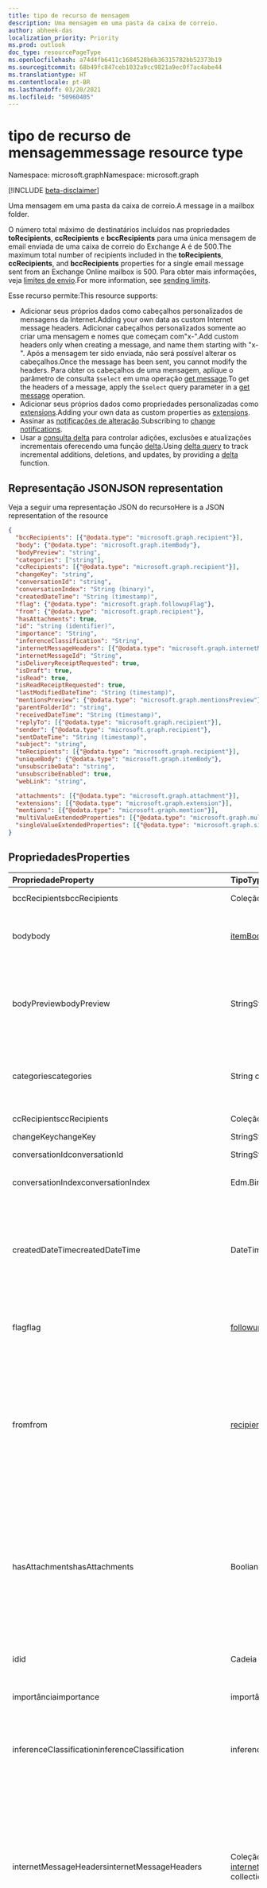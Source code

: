 ```yaml
---
title: tipo de recurso de mensagem
description: Uma mensagem em uma pasta da caixa de correio.
author: abheek-das
localization_priority: Priority
ms.prod: outlook
doc_type: resourcePageType
ms.openlocfilehash: a74d4fb6411c1684528b6b36315782bb52373b19
ms.sourcegitcommit: 68b49fc847ceb1032a9cc9821a9ec0f7ac4abe44
ms.translationtype: HT
ms.contentlocale: pt-BR
ms.lasthandoff: 03/20/2021
ms.locfileid: "50960405"
---
```

# <a name="message-resource-type"></a><span data-ttu-id="3ee44-103">tipo de recurso de mensagem</span><span class="sxs-lookup"><span data-stu-id="3ee44-103">message resource type</span></span>

<span data-ttu-id="3ee44-104">Namespace: microsoft.graph</span><span class="sxs-lookup"><span data-stu-id="3ee44-104">Namespace: microsoft.graph</span></span>

[!INCLUDE [beta-disclaimer](../../includes/beta-disclaimer.md)]

<span data-ttu-id="3ee44-105">Uma mensagem em uma pasta da caixa de correio.</span><span class="sxs-lookup"><span data-stu-id="3ee44-105">A message in a mailbox folder.</span></span>

<span data-ttu-id="3ee44-106">O número total máximo de destinatários incluídos nas propriedades **toRecipients**, **ccRecipients** e **bccRecipients** para uma única mensagem de email enviada de uma caixa de correio do Exchange A é de 500.</span><span class="sxs-lookup"><span data-stu-id="3ee44-106">The maximum total number of recipients included in the **toRecipients**, **ccRecipients**, and **bccRecipients** properties for a single email message sent from an Exchange Online mailbox is 500.</span></span> <span data-ttu-id="3ee44-107">Para obter mais informações, veja [limites de envio](/office365/servicedescriptions/exchange-online-service-description/exchange-online-limits#sending-limits).</span><span class="sxs-lookup"><span data-stu-id="3ee44-107">For more information, see [sending limits](/office365/servicedescriptions/exchange-online-service-description/exchange-online-limits#sending-limits).</span></span>

<span data-ttu-id="3ee44-108">Esse recurso permite:</span><span class="sxs-lookup"><span data-stu-id="3ee44-108">This resource supports:</span></span>

- <span data-ttu-id="3ee44-109">Adicionar seus próprios dados como cabeçalhos personalizados de mensagens da Internet.</span><span class="sxs-lookup"><span data-stu-id="3ee44-109">Adding your own data as custom Internet message headers.</span></span> <span data-ttu-id="3ee44-110">Adicionar cabeçalhos personalizados somente ao criar uma mensagem e nomes que começam com"x-".</span><span class="sxs-lookup"><span data-stu-id="3ee44-110">Add custom headers only when creating a message, and name them starting with "x-".</span></span> <span data-ttu-id="3ee44-111">Após a mensagem ter sido enviada, não será possível alterar os cabeçalhos.</span><span class="sxs-lookup"><span data-stu-id="3ee44-111">Once the message has been sent, you cannot modify the headers.</span></span> <span data-ttu-id="3ee44-112">Para obter os cabeçalhos de uma mensagem, aplique o parâmetro de consulta `$select` em uma operação [get message](../api/message-get.md).</span><span class="sxs-lookup"><span data-stu-id="3ee44-112">To get the headers of a message, apply the `$select` query parameter in a [get message](../api/message-get.md) operation.</span></span>
- <span data-ttu-id="3ee44-113">Adicionar seus próprios dados como propriedades personalizadas como [extensions](/graph/extensibility-overview).</span><span class="sxs-lookup"><span data-stu-id="3ee44-113">Adding your own data as custom properties as [extensions](/graph/extensibility-overview).</span></span>
- <span data-ttu-id="3ee44-114">Assinar as [notificações de alteração](/graph/webhooks).</span><span class="sxs-lookup"><span data-stu-id="3ee44-114">Subscribing to [change notifications](/graph/webhooks).</span></span>
- <span data-ttu-id="3ee44-115">Usar a [consulta delta](/graph/delta-query-overview) para controlar adições, exclusões e atualizações incrementais oferecendo uma função [delta](../api/message-delta.md).</span><span class="sxs-lookup"><span data-stu-id="3ee44-115">Using [delta query](/graph/delta-query-overview) to track incremental additions, deletions, and updates, by providing a [delta](../api/message-delta.md) function.</span></span>

## <a name="json-representation"></a><span data-ttu-id="3ee44-116">Representação JSON</span><span class="sxs-lookup"><span data-stu-id="3ee44-116">JSON representation</span></span>

<span data-ttu-id="3ee44-117">Veja a seguir uma representação JSON do recurso</span><span class="sxs-lookup"><span data-stu-id="3ee44-117">Here is a JSON representation of the resource</span></span>

<!-- {
  "blockType": "resource",
  "keyProperty":"id",
  "optionalProperties": [
    "attachments",
    "extensions",
    "singleValueExtendedProperties",
    "multiValueExtendedProperties",
    "mentions",

    "internetMessageHeaders"
  ],
  "@odata.type": "microsoft.graph.message"
}-->

```json
{
  "bccRecipients": [{"@odata.type": "microsoft.graph.recipient"}],
  "body": {"@odata.type": "microsoft.graph.itemBody"},
  "bodyPreview": "string",
  "categories": ["string"],
  "ccRecipients": [{"@odata.type": "microsoft.graph.recipient"}],
  "changeKey": "string",
  "conversationId": "string",
  "conversationIndex": "String (binary)",
  "createdDateTime": "String (timestamp)",
  "flag": {"@odata.type": "microsoft.graph.followupFlag"},
  "from": {"@odata.type": "microsoft.graph.recipient"},
  "hasAttachments": true,
  "id": "string (identifier)",
  "importance": "String",
  "inferenceClassification": "String",
  "internetMessageHeaders": [{"@odata.type": "microsoft.graph.internetMessageHeader"}],
  "internetMessageId": "String",
  "isDeliveryReceiptRequested": true,
  "isDraft": true,
  "isRead": true,
  "isReadReceiptRequested": true,
  "lastModifiedDateTime": "String (timestamp)",
  "mentionsPreview": {"@odata.type": "microsoft.graph.mentionsPreview"},
  "parentFolderId": "string",
  "receivedDateTime": "String (timestamp)",
  "replyTo": [{"@odata.type": "microsoft.graph.recipient"}],
  "sender": {"@odata.type": "microsoft.graph.recipient"},
  "sentDateTime": "String (timestamp)",
  "subject": "string",
  "toRecipients": [{"@odata.type": "microsoft.graph.recipient"}],
  "uniqueBody": {"@odata.type": "microsoft.graph.itemBody"},
  "unsubscribeData": "string",
  "unsubscribeEnabled": true,
  "webLink": "string",

  "attachments": [{"@odata.type": "microsoft.graph.attachment"}],
  "extensions": [{"@odata.type": "microsoft.graph.extension"}],
  "mentions": [{"@odata.type": "microsoft.graph.mention"}],
  "multiValueExtendedProperties": [{"@odata.type": "microsoft.graph.multiValueLegacyExtendedProperty"}],
  "singleValueExtendedProperties": [{"@odata.type": "microsoft.graph.singleValueLegacyExtendedProperty"}]
}

```

## <a name="properties"></a><span data-ttu-id="3ee44-118">Propriedades</span><span class="sxs-lookup"><span data-stu-id="3ee44-118">Properties</span></span>

| <span data-ttu-id="3ee44-119">Propriedade</span><span class="sxs-lookup"><span data-stu-id="3ee44-119">Property</span></span> | <span data-ttu-id="3ee44-120">Tipo</span><span class="sxs-lookup"><span data-stu-id="3ee44-120">Type</span></span> | <span data-ttu-id="3ee44-121">Descrição</span><span class="sxs-lookup"><span data-stu-id="3ee44-121">Description</span></span> |
|:---------|:-----|:------------|
|<span data-ttu-id="3ee44-122">bccRecipients</span><span class="sxs-lookup"><span data-stu-id="3ee44-122">bccRecipients</span></span>|<span data-ttu-id="3ee44-123">Coleção [recipient](recipient.md)</span><span class="sxs-lookup"><span data-stu-id="3ee44-123">[recipient](recipient.md) collection</span></span>|<span data-ttu-id="3ee44-124">Os destinatários Cco: da mensagem.</span><span class="sxs-lookup"><span data-stu-id="3ee44-124">The Bcc: recipients for the message.</span></span>|
|<span data-ttu-id="3ee44-125">body</span><span class="sxs-lookup"><span data-stu-id="3ee44-125">body</span></span>|[<span data-ttu-id="3ee44-126">itemBody</span><span class="sxs-lookup"><span data-stu-id="3ee44-126">itemBody</span></span>](itembody.md)|<span data-ttu-id="3ee44-127">O corpo da mensagem.</span><span class="sxs-lookup"><span data-stu-id="3ee44-127">The body of the message.</span></span> <span data-ttu-id="3ee44-128">Pode estar no formato HTML ou no formato de texto.</span><span class="sxs-lookup"><span data-stu-id="3ee44-128">It can be in HTML or text format.</span></span> <span data-ttu-id="3ee44-129">Saiba mais sobre [HTML seguro no corpo da mensagem](/graph/outlook-create-send-messages#reading-messages-with-control-over-the-body-format-returned).</span><span class="sxs-lookup"><span data-stu-id="3ee44-129">Find out about [safe HTML in a message body](/graph/outlook-create-send-messages#reading-messages-with-control-over-the-body-format-returned).</span></span>|
|<span data-ttu-id="3ee44-130">bodyPreview</span><span class="sxs-lookup"><span data-stu-id="3ee44-130">bodyPreview</span></span>|<span data-ttu-id="3ee44-131">String</span><span class="sxs-lookup"><span data-stu-id="3ee44-131">String</span></span>|<span data-ttu-id="3ee44-132">Os primeiros 255 caracteres do corpo da mensagem.</span><span class="sxs-lookup"><span data-stu-id="3ee44-132">The first 255 characters of the message body.</span></span> <span data-ttu-id="3ee44-133">Está no formato de texto.</span><span class="sxs-lookup"><span data-stu-id="3ee44-133">It is in text format.</span></span> <span data-ttu-id="3ee44-134">Se a mensagem contiver instâncias de [menção](mention.md), essa propriedade também conteria uma concatenação dessas menções.</span><span class="sxs-lookup"><span data-stu-id="3ee44-134">If the message contains instances of [mention](mention.md), this property would contain a concatenation of these mentions as well.</span></span> |
|<span data-ttu-id="3ee44-135">categories</span><span class="sxs-lookup"><span data-stu-id="3ee44-135">categories</span></span>|<span data-ttu-id="3ee44-136">String collection</span><span class="sxs-lookup"><span data-stu-id="3ee44-136">String collection</span></span>|<span data-ttu-id="3ee44-137">As categorias associadas à mensagem.</span><span class="sxs-lookup"><span data-stu-id="3ee44-137">The categories associated with the message.</span></span> <span data-ttu-id="3ee44-138">Cada categoria corresponde à propriedade **displayName** de uma [outlookCategory](outlookcategory.md) definida para o usuário.</span><span class="sxs-lookup"><span data-stu-id="3ee44-138">Each category corresponds to the **displayName** property of an [outlookCategory](outlookcategory.md) defined for the user.</span></span> |
|<span data-ttu-id="3ee44-139">ccRecipients</span><span class="sxs-lookup"><span data-stu-id="3ee44-139">ccRecipients</span></span>|<span data-ttu-id="3ee44-140">Coleção [recipient](recipient.md)</span><span class="sxs-lookup"><span data-stu-id="3ee44-140">[recipient](recipient.md) collection</span></span>|<span data-ttu-id="3ee44-141">Os destinatários Cc: da mensagem.</span><span class="sxs-lookup"><span data-stu-id="3ee44-141">The Cc: recipients for the message.</span></span>|
|<span data-ttu-id="3ee44-142">changeKey</span><span class="sxs-lookup"><span data-stu-id="3ee44-142">changeKey</span></span>|<span data-ttu-id="3ee44-143">String</span><span class="sxs-lookup"><span data-stu-id="3ee44-143">String</span></span>|<span data-ttu-id="3ee44-144">A versão da mensagem.</span><span class="sxs-lookup"><span data-stu-id="3ee44-144">The version of the message.</span></span>|
|<span data-ttu-id="3ee44-145">conversationId</span><span class="sxs-lookup"><span data-stu-id="3ee44-145">conversationId</span></span>|<span data-ttu-id="3ee44-146">String</span><span class="sxs-lookup"><span data-stu-id="3ee44-146">String</span></span>|<span data-ttu-id="3ee44-147">A ID da conversa à qual o email pertence.</span><span class="sxs-lookup"><span data-stu-id="3ee44-147">The ID of the conversation the email belongs to.</span></span>|
|<span data-ttu-id="3ee44-148">conversationIndex</span><span class="sxs-lookup"><span data-stu-id="3ee44-148">conversationIndex</span></span>|<span data-ttu-id="3ee44-149">Edm.Binary</span><span class="sxs-lookup"><span data-stu-id="3ee44-149">Edm.Binary</span></span>|<span data-ttu-id="3ee44-150">Indica a posição da mensagem dentro da conversa.</span><span class="sxs-lookup"><span data-stu-id="3ee44-150">Indicates the position of the message within the conversation.</span></span>|
|<span data-ttu-id="3ee44-151">createdDateTime</span><span class="sxs-lookup"><span data-stu-id="3ee44-151">createdDateTime</span></span>|<span data-ttu-id="3ee44-152">DateTimeOffset</span><span class="sxs-lookup"><span data-stu-id="3ee44-152">DateTimeOffset</span></span>|<span data-ttu-id="3ee44-153">A data e a hora em que a mensagem foi criada.</span><span class="sxs-lookup"><span data-stu-id="3ee44-153">The date and time the message was created.</span></span> <br><br> <span data-ttu-id="3ee44-154">As informações de data e hora usam o formato ISO 8601 e estão sempre no horário UTC.</span><span class="sxs-lookup"><span data-stu-id="3ee44-154">The date and time information uses ISO 8601 format and is always in UTC time.</span></span> <span data-ttu-id="3ee44-155">Por exemplo, meia-noite UTC em 1 de janeiro de 2014 é `2014-01-01T00:00:00Z`.</span><span class="sxs-lookup"><span data-stu-id="3ee44-155">For example, midnight UTC on Jan 1, 2014 is `2014-01-01T00:00:00Z`.</span></span>|
|<span data-ttu-id="3ee44-156">flag</span><span class="sxs-lookup"><span data-stu-id="3ee44-156">flag</span></span>|[<span data-ttu-id="3ee44-157">followupFlag</span><span class="sxs-lookup"><span data-stu-id="3ee44-157">followupFlag</span></span>](followupflag.md)|<span data-ttu-id="3ee44-158">O valor do sinalizador que indica o status, a data de início, a data de conclusão ou a data de finalização da mensagem.</span><span class="sxs-lookup"><span data-stu-id="3ee44-158">The flag value that indicates the status, start date, due date, or completion date for the message.</span></span>|
|<span data-ttu-id="3ee44-159">from</span><span class="sxs-lookup"><span data-stu-id="3ee44-159">from</span></span>|[<span data-ttu-id="3ee44-160">recipient</span><span class="sxs-lookup"><span data-stu-id="3ee44-160">recipient</span></span>](recipient.md)|<span data-ttu-id="3ee44-161">O proprietário da caixa de correio da qual a mensagem foi enviada.</span><span class="sxs-lookup"><span data-stu-id="3ee44-161">The owner of the mailbox from which the message is sent.</span></span> <span data-ttu-id="3ee44-162">Na maioria dos casos, esse valor é o mesmo que o da propriedade **remetente**, exceto para cenários de compartilhamento ou delegação.</span><span class="sxs-lookup"><span data-stu-id="3ee44-162">In most cases, this value is the same as the **sender** property, except for sharing or delegation scenarios.</span></span> <span data-ttu-id="3ee44-163">O valor deve corresponder à caixa de correio real que foi usada.</span><span class="sxs-lookup"><span data-stu-id="3ee44-163">The value must correspond to the actual mailbox used.</span></span> <span data-ttu-id="3ee44-164">Saiba mais sobre [como definir as propriedades from e sender](/graph/outlook-create-send-messages#setting-the-from-and-sender-properties) de uma mensagem.</span><span class="sxs-lookup"><span data-stu-id="3ee44-164">Find out more about [setting the from and sender properties](/graph/outlook-create-send-messages#setting-the-from-and-sender-properties) of a message.</span></span>|
|<span data-ttu-id="3ee44-165">hasAttachments</span><span class="sxs-lookup"><span data-stu-id="3ee44-165">hasAttachments</span></span>|<span data-ttu-id="3ee44-166">Booliano</span><span class="sxs-lookup"><span data-stu-id="3ee44-166">Boolean</span></span>|<span data-ttu-id="3ee44-p108">Indica se a mensagem tem anexos. Esta propriedade não inclui anexos em linha, portanto, se uma mensagem contém somente anexos em linha, essa propriedade é falsa. Para verificar a existência de anexos em linha, analise a propriedade **body** para procurar um atributo `src`, como `<IMG src="cid:image001.jpg@01D26CD8.6C05F070">`.</span><span class="sxs-lookup"><span data-stu-id="3ee44-p108">Indicates whether the message has attachments. This property doesn't include inline attachments, so if a message contains only inline attachments, this property is false. To verify the existence of inline attachments, parse the **body** property to look for a `src` attribute, such as `<IMG src="cid:image001.jpg@01D26CD8.6C05F070">`.</span></span> |
|<span data-ttu-id="3ee44-170">id</span><span class="sxs-lookup"><span data-stu-id="3ee44-170">id</span></span>|<span data-ttu-id="3ee44-171">Cadeia de caracteres</span><span class="sxs-lookup"><span data-stu-id="3ee44-171">String</span></span>| <span data-ttu-id="3ee44-172">Identificador exclusivo da mensagem.</span><span class="sxs-lookup"><span data-stu-id="3ee44-172">Unique identifier for the message.</span></span> <span data-ttu-id="3ee44-173">[!INCLUDE [outlook-beta-id](../../includes/outlook-beta-id.md)] Somente leitura.</span><span class="sxs-lookup"><span data-stu-id="3ee44-173">[!INCLUDE [outlook-beta-id](../../includes/outlook-beta-id.md)] Read-only.</span></span> |
|<span data-ttu-id="3ee44-174">importância</span><span class="sxs-lookup"><span data-stu-id="3ee44-174">importance</span></span>|<span data-ttu-id="3ee44-175">importância</span><span class="sxs-lookup"><span data-stu-id="3ee44-175">importance</span></span>| <span data-ttu-id="3ee44-176">A importância da mensagem.</span><span class="sxs-lookup"><span data-stu-id="3ee44-176">The importance of the message.</span></span> <span data-ttu-id="3ee44-177">Os valores possíveis são `low`, `normal` e `high`.</span><span class="sxs-lookup"><span data-stu-id="3ee44-177">The possible values are: `low`, `normal`, and `high`.</span></span>|
|<span data-ttu-id="3ee44-178">inferenceClassification</span><span class="sxs-lookup"><span data-stu-id="3ee44-178">inferenceClassification</span></span>|<span data-ttu-id="3ee44-179">inferenceClassificationType</span><span class="sxs-lookup"><span data-stu-id="3ee44-179">inferenceClassificationType</span></span>| <span data-ttu-id="3ee44-180">A classificação da mensagem para o usuário, com base na relevância ou importância deduzida, ou em uma substituição explícita.</span><span class="sxs-lookup"><span data-stu-id="3ee44-180">The classification of the message for the user, based on inferred relevance or importance, or on an explicit override.</span></span> <span data-ttu-id="3ee44-181">Os valores possíveis são: `focused` e `other`.</span><span class="sxs-lookup"><span data-stu-id="3ee44-181">Possible values are: `focused`, `other`.</span></span>|
|<span data-ttu-id="3ee44-182">internetMessageHeaders</span><span class="sxs-lookup"><span data-stu-id="3ee44-182">internetMessageHeaders</span></span> | <span data-ttu-id="3ee44-183">Coleção [internetMessageHeader](internetmessageheader.md)</span><span class="sxs-lookup"><span data-stu-id="3ee44-183">[internetMessageHeader](internetmessageheader.md) collection</span></span> | <span data-ttu-id="3ee44-184">Uma coleção de cabeçalhos de mensagens definidos por [RFC5322](https://www.ietf.org/rfc/rfc5322.txt).</span><span class="sxs-lookup"><span data-stu-id="3ee44-184">A collection of message headers defined by [RFC5322](https://www.ietf.org/rfc/rfc5322.txt).</span></span> <span data-ttu-id="3ee44-185">O conjunto inclui cabeçalhos de mensagens que indicam o caminho de rede adotado por uma mensagem do remetente para o destinatário.</span><span class="sxs-lookup"><span data-stu-id="3ee44-185">The set includes message headers indicating the network path taken by a message from the sender to the recipient.</span></span> <span data-ttu-id="3ee44-186">Também pode conter cabeçalhos de mensagens personalizados com dados do aplicativo para a mensagem.</span><span class="sxs-lookup"><span data-stu-id="3ee44-186">It can also contain custom message headers that hold app data for the message.</span></span> <br><br> <span data-ttu-id="3ee44-187">Retornado apenas mediante aplicação da opção de consulta `$select`.</span><span class="sxs-lookup"><span data-stu-id="3ee44-187">Returned only on applying a `$select` query option.</span></span> <span data-ttu-id="3ee44-188">Somente leitura.</span><span class="sxs-lookup"><span data-stu-id="3ee44-188">Read-only.</span></span>|
|<span data-ttu-id="3ee44-189">internetMessageId</span><span class="sxs-lookup"><span data-stu-id="3ee44-189">internetMessageId</span></span> | <span data-ttu-id="3ee44-190">String</span><span class="sxs-lookup"><span data-stu-id="3ee44-190">String</span></span> | <span data-ttu-id="3ee44-191">A ID da mensagem no formato especificado por [RFC5322](https://www.ietf.org/rfc/rfc5322.txt).</span><span class="sxs-lookup"><span data-stu-id="3ee44-191">The message ID in the format specified by [RFC5322](https://www.ietf.org/rfc/rfc5322.txt).</span></span> <span data-ttu-id="3ee44-192">Atualizável apenas se **isDraft** for true.</span><span class="sxs-lookup"><span data-stu-id="3ee44-192">Updatable only if **isDraft** is true.</span></span>|
|<span data-ttu-id="3ee44-193">isDeliveryReceiptRequested</span><span class="sxs-lookup"><span data-stu-id="3ee44-193">isDeliveryReceiptRequested</span></span>|<span data-ttu-id="3ee44-194">Boolean</span><span class="sxs-lookup"><span data-stu-id="3ee44-194">Boolean</span></span>|<span data-ttu-id="3ee44-195">Indica se uma confirmação de leitura foi solicitada para a mensagem.</span><span class="sxs-lookup"><span data-stu-id="3ee44-195">Indicates whether a read receipt is requested for the message.</span></span>|
|<span data-ttu-id="3ee44-196">isDraft</span><span class="sxs-lookup"><span data-stu-id="3ee44-196">isDraft</span></span>|<span data-ttu-id="3ee44-197">Boolean</span><span class="sxs-lookup"><span data-stu-id="3ee44-197">Boolean</span></span>|<span data-ttu-id="3ee44-p115">Indica se a mensagem é um rascunho. Uma mensagem é um rascunho quando ela ainda não foi enviada.</span><span class="sxs-lookup"><span data-stu-id="3ee44-p115">Indicates whether the message is a draft. A message is a draft if it hasn't been sent yet.</span></span>|
|<span data-ttu-id="3ee44-200">isRead</span><span class="sxs-lookup"><span data-stu-id="3ee44-200">isRead</span></span>|<span data-ttu-id="3ee44-201">Boolean</span><span class="sxs-lookup"><span data-stu-id="3ee44-201">Boolean</span></span>|<span data-ttu-id="3ee44-202">Indica se a mensagem foi lida.</span><span class="sxs-lookup"><span data-stu-id="3ee44-202">Indicates whether the message has been read.</span></span>|
|<span data-ttu-id="3ee44-203">isReadReceiptRequested</span><span class="sxs-lookup"><span data-stu-id="3ee44-203">isReadReceiptRequested</span></span>|<span data-ttu-id="3ee44-204">Boolean</span><span class="sxs-lookup"><span data-stu-id="3ee44-204">Boolean</span></span>|<span data-ttu-id="3ee44-205">Indica se uma confirmação de leitura foi solicitada para a mensagem.</span><span class="sxs-lookup"><span data-stu-id="3ee44-205">Indicates whether a read receipt is requested for the message.</span></span>|
|<span data-ttu-id="3ee44-206">lastModifiedDateTime</span><span class="sxs-lookup"><span data-stu-id="3ee44-206">lastModifiedDateTime</span></span>|<span data-ttu-id="3ee44-207">DateTimeOffset</span><span class="sxs-lookup"><span data-stu-id="3ee44-207">DateTimeOffset</span></span>|<span data-ttu-id="3ee44-208">A data e a hora em que a mensagem foi alterada pela última vez.</span><span class="sxs-lookup"><span data-stu-id="3ee44-208">The date and time the message was last changed.</span></span> <br><br> <span data-ttu-id="3ee44-209">As informações de data e hora usam o formato ISO 8601 e estão sempre no horário UTC.</span><span class="sxs-lookup"><span data-stu-id="3ee44-209">The date and time information uses ISO 8601 format and is always in UTC time.</span></span> <span data-ttu-id="3ee44-210">Por exemplo, meia-noite UTC em 1 de janeiro de 2014 é `2014-01-01T00:00:00Z`.</span><span class="sxs-lookup"><span data-stu-id="3ee44-210">For example, midnight UTC on Jan 1, 2014 is `2014-01-01T00:00:00Z`.</span></span>|
|<span data-ttu-id="3ee44-211">mentionsPreview</span><span class="sxs-lookup"><span data-stu-id="3ee44-211">mentionsPreview</span></span>|[<span data-ttu-id="3ee44-212">mentionsPreview</span><span class="sxs-lookup"><span data-stu-id="3ee44-212">mentionsPreview</span></span>](mentionspreview.md)|<span data-ttu-id="3ee44-213">Informações sobre menções na mensagem.</span><span class="sxs-lookup"><span data-stu-id="3ee44-213">Information about mentions in the message.</span></span> <span data-ttu-id="3ee44-214">Ao processar uma solicitação `GET` /messages, o servidor define essa propriedade e a inclui na resposta por padrão.</span><span class="sxs-lookup"><span data-stu-id="3ee44-214">When processing a `GET` /messages request, the server sets this property and includes it in the response by default.</span></span> <span data-ttu-id="3ee44-215">O servidor retornará null se não houver menções na mensagem.</span><span class="sxs-lookup"><span data-stu-id="3ee44-215">The server returns null if there are no mentions in the message.</span></span> <span data-ttu-id="3ee44-216">Opcional.</span><span class="sxs-lookup"><span data-stu-id="3ee44-216">Optional.</span></span> |
|<span data-ttu-id="3ee44-217">parentFolderId</span><span class="sxs-lookup"><span data-stu-id="3ee44-217">parentFolderId</span></span>|<span data-ttu-id="3ee44-218">String</span><span class="sxs-lookup"><span data-stu-id="3ee44-218">String</span></span>|<span data-ttu-id="3ee44-219">O identificador exclusivo para a mailFolder pai da mensagem.</span><span class="sxs-lookup"><span data-stu-id="3ee44-219">The unique identifier for the message's parent mailFolder.</span></span>|
|<span data-ttu-id="3ee44-220">receivedDateTime</span><span class="sxs-lookup"><span data-stu-id="3ee44-220">receivedDateTime</span></span>|<span data-ttu-id="3ee44-221">DateTimeOffset</span><span class="sxs-lookup"><span data-stu-id="3ee44-221">DateTimeOffset</span></span>|<span data-ttu-id="3ee44-222">A data e a hora em que a mensagem foi recebida.</span><span class="sxs-lookup"><span data-stu-id="3ee44-222">The date and time the message was received.</span></span> <br><br> <span data-ttu-id="3ee44-223">As informações de data e hora usam o formato ISO 8601 e estão sempre no horário UTC.</span><span class="sxs-lookup"><span data-stu-id="3ee44-223">The date and time information uses ISO 8601 format and is always in UTC time.</span></span> <span data-ttu-id="3ee44-224">Por exemplo, meia-noite UTC em 1 de janeiro de 2014 é `2014-01-01T00:00:00Z`.</span><span class="sxs-lookup"><span data-stu-id="3ee44-224">For example, midnight UTC on Jan 1, 2014 is `2014-01-01T00:00:00Z`.</span></span>|
|<span data-ttu-id="3ee44-225">replyTo</span><span class="sxs-lookup"><span data-stu-id="3ee44-225">replyTo</span></span>|<span data-ttu-id="3ee44-226">Coleção [recipient](recipient.md)</span><span class="sxs-lookup"><span data-stu-id="3ee44-226">[recipient](recipient.md) collection</span></span>|<span data-ttu-id="3ee44-227">Os endereços de email a serem usados ao responder.</span><span class="sxs-lookup"><span data-stu-id="3ee44-227">The email addresses to use when replying.</span></span>|
|<span data-ttu-id="3ee44-228">sender</span><span class="sxs-lookup"><span data-stu-id="3ee44-228">sender</span></span>|[<span data-ttu-id="3ee44-229">recipient</span><span class="sxs-lookup"><span data-stu-id="3ee44-229">recipient</span></span>](recipient.md)|<span data-ttu-id="3ee44-230">A conta que é realmente usada para gerar a mensagem.</span><span class="sxs-lookup"><span data-stu-id="3ee44-230">The account that is actually used to generate the message.</span></span> <span data-ttu-id="3ee44-231">Na maioria dos casos, esse valor é o mesmo da propriedade **from**.</span><span class="sxs-lookup"><span data-stu-id="3ee44-231">In most cases, this value is the same as the **from** property.</span></span> <span data-ttu-id="3ee44-232">Você pode definir essa propriedade como um valor diferente ao enviar uma mensagem de uma [caixa de correio compartilhada](/exchange/collaboration/shared-mailboxes/shared-mailboxes), [ou ao enviar uma mensagem como um delegado](/graph/outlook-share-delegate-calendar.md).</span><span class="sxs-lookup"><span data-stu-id="3ee44-232">You can set this property to a different value when sending a message from a [shared mailbox](/exchange/collaboration/shared-mailboxes/shared-mailboxes), [for a shared calendar, or as a delegate](/graph/outlook-share-delegate-calendar.md).</span></span> <span data-ttu-id="3ee44-233">De qualquer forma, o valor deve corresponder à caixa de correio real que foi usada.</span><span class="sxs-lookup"><span data-stu-id="3ee44-233">In any case, the value must correspond to the actual mailbox used.</span></span> <span data-ttu-id="3ee44-234">Saiba mais sobre [como definir as propriedades from e sender](/graph/outlook-create-send-messages#setting-the-from-and-sender-properties) de uma mensagem.</span><span class="sxs-lookup"><span data-stu-id="3ee44-234">Find out more about [setting the from and sender properties](/graph/outlook-create-send-messages#setting-the-from-and-sender-properties) of a message.</span></span>|
|<span data-ttu-id="3ee44-235">sentDateTime</span><span class="sxs-lookup"><span data-stu-id="3ee44-235">sentDateTime</span></span>|<span data-ttu-id="3ee44-236">DateTimeOffset</span><span class="sxs-lookup"><span data-stu-id="3ee44-236">DateTimeOffset</span></span>|<span data-ttu-id="3ee44-237">A data e a hora em que a mensagem foi enviada.</span><span class="sxs-lookup"><span data-stu-id="3ee44-237">The date and time the message was sent.</span></span> <br><br> <span data-ttu-id="3ee44-238">As informações de data e hora usam o formato ISO 8601 e estão sempre no horário UTC.</span><span class="sxs-lookup"><span data-stu-id="3ee44-238">The date and time information uses ISO 8601 format and is always in UTC time.</span></span> <span data-ttu-id="3ee44-239">Por exemplo, meia-noite UTC em 1 de janeiro de 2014 é `2014-01-01T00:00:00Z`.</span><span class="sxs-lookup"><span data-stu-id="3ee44-239">For example, midnight UTC on Jan 1, 2014 is `2014-01-01T00:00:00Z`.</span></span>|
|<span data-ttu-id="3ee44-240">assunto</span><span class="sxs-lookup"><span data-stu-id="3ee44-240">subject</span></span>|<span data-ttu-id="3ee44-241">String</span><span class="sxs-lookup"><span data-stu-id="3ee44-241">String</span></span>|<span data-ttu-id="3ee44-242">O assunto da mensagem.</span><span class="sxs-lookup"><span data-stu-id="3ee44-242">The subject of the message.</span></span>|
|<span data-ttu-id="3ee44-243">toRecipients</span><span class="sxs-lookup"><span data-stu-id="3ee44-243">toRecipients</span></span>|<span data-ttu-id="3ee44-244">Coleção [recipient](recipient.md)</span><span class="sxs-lookup"><span data-stu-id="3ee44-244">[recipient](recipient.md) collection</span></span>|<span data-ttu-id="3ee44-245">Os destinatários Para: da mensagem.</span><span class="sxs-lookup"><span data-stu-id="3ee44-245">The To: recipients for the message.</span></span>|
|<span data-ttu-id="3ee44-246">uniqueBody</span><span class="sxs-lookup"><span data-stu-id="3ee44-246">uniqueBody</span></span>|[<span data-ttu-id="3ee44-247">itemBody</span><span class="sxs-lookup"><span data-stu-id="3ee44-247">itemBody</span></span>](itembody.md)|<span data-ttu-id="3ee44-p121">A parte do corpo da mensagem que é exclusiva para a mensagem atual. **uniqueBody** não é fornecido por padrão, mas pode ser recuperado por uma determinada mensagem pelo uso da consulta `?$select=uniqueBody`. Pode estar no formato HTML ou no formato de texto.</span><span class="sxs-lookup"><span data-stu-id="3ee44-p121">The part of the body of the message that is unique to the current message. **uniqueBody** is not returned by default but can be retrieved for a given message by use of the `?$select=uniqueBody` query. It can be in HTML or text format.</span></span>|
|<span data-ttu-id="3ee44-251">unsubscribeData</span><span class="sxs-lookup"><span data-stu-id="3ee44-251">unsubscribeData</span></span>|<span data-ttu-id="3ee44-252">String</span><span class="sxs-lookup"><span data-stu-id="3ee44-252">String</span></span>|<span data-ttu-id="3ee44-253">As entradas válidas analisadas no cabeçalho List-Unsubscribe.</span><span class="sxs-lookup"><span data-stu-id="3ee44-253">The valid entries parsed from the List-Unsubscribe header.</span></span>  <span data-ttu-id="3ee44-254">Esses são os dados para o comando mail no cabeçalho List-Unsubscribe, se a propriedade UnsubscribeEnabled for true.</span><span class="sxs-lookup"><span data-stu-id="3ee44-254">This is the data for the mail command in the List-Unsubscribe header if UnsubscribeEnabled property is true.</span></span>|
|<span data-ttu-id="3ee44-255">unsubscribeEnabled</span><span class="sxs-lookup"><span data-stu-id="3ee44-255">unsubscribeEnabled</span></span>|<span data-ttu-id="3ee44-256">Booliano</span><span class="sxs-lookup"><span data-stu-id="3ee44-256">Boolean</span></span>|<span data-ttu-id="3ee44-257">Indica se a mensagem está habilitada para o cancelamento da assinatura.</span><span class="sxs-lookup"><span data-stu-id="3ee44-257">Indicates whether the message is enabled for unsubscribe.</span></span>  <span data-ttu-id="3ee44-258">valueTrue se o cabeçalho list-Unsubscribe estiver em conformidade com o rfc-2369.</span><span class="sxs-lookup"><span data-stu-id="3ee44-258">Its valueTrue if the list-Unsubscribe header conforms to rfc-2369.</span></span>|
|<span data-ttu-id="3ee44-259">webLink</span><span class="sxs-lookup"><span data-stu-id="3ee44-259">webLink</span></span>|<span data-ttu-id="3ee44-260">String</span><span class="sxs-lookup"><span data-stu-id="3ee44-260">String</span></span>|<span data-ttu-id="3ee44-261">O URL para abrir a mensagem no Outlook na Web.</span><span class="sxs-lookup"><span data-stu-id="3ee44-261">The URL to open the message in Outlook on the web.</span></span><br><br><span data-ttu-id="3ee44-262">Você pode acrescentar um argumento ispopout ao final da URL para alterar como a mensagem é exibida.</span><span class="sxs-lookup"><span data-stu-id="3ee44-262">You can append an ispopout argument to the end of the URL to change how the message is displayed.</span></span> <span data-ttu-id="3ee44-263">Se ispopout não houver presente ou estiver definido como 1, a mensagem será mostrada em uma janela pop-up.</span><span class="sxs-lookup"><span data-stu-id="3ee44-263">If ispopout is not present or if it is set to 1, then the message is shown in a popout window.</span></span> <span data-ttu-id="3ee44-264">Se a entrada for definida como 0, o navegador mostrará a mensagem no painel de revisão do Outlook na Web.</span><span class="sxs-lookup"><span data-stu-id="3ee44-264">If ispopout is set to 0, then the browser will show the message in the Outlook on the web review pane.</span></span><br><br><span data-ttu-id="3ee44-265">A mensagem será aberta no navegador se você estiver conectado à sua caixa de correio através do Outlook na Web.</span><span class="sxs-lookup"><span data-stu-id="3ee44-265">The message will open in the browser if you are logged in to your mailbox via Outlook on the web.</span></span> <span data-ttu-id="3ee44-266">Você será solicitado a fazer o login, se ainda não estiver conectado com o navegador.</span><span class="sxs-lookup"><span data-stu-id="3ee44-266">You will be prompted to login if you are not already logged in with the browser.</span></span><br><br><span data-ttu-id="3ee44-267">Este URL não pode ser acessado a partir de um iFrame.</span><span class="sxs-lookup"><span data-stu-id="3ee44-267">This URL cannot be accessed from within an iFrame.</span></span>|

## <a name="relationships"></a><span data-ttu-id="3ee44-268">Relações</span><span class="sxs-lookup"><span data-stu-id="3ee44-268">Relationships</span></span>

| <span data-ttu-id="3ee44-269">Relação</span><span class="sxs-lookup"><span data-stu-id="3ee44-269">Relationship</span></span> | <span data-ttu-id="3ee44-270">Tipo</span><span class="sxs-lookup"><span data-stu-id="3ee44-270">Type</span></span> |<span data-ttu-id="3ee44-271">Descrição</span><span class="sxs-lookup"><span data-stu-id="3ee44-271">Description</span></span>|
|:---------------|:--------|:----------|
|<span data-ttu-id="3ee44-272">attachments</span><span class="sxs-lookup"><span data-stu-id="3ee44-272">attachments</span></span>|<span data-ttu-id="3ee44-273">Coleção [Attachment](attachment.md)</span><span class="sxs-lookup"><span data-stu-id="3ee44-273">[Attachment](attachment.md) collection</span></span>|<span data-ttu-id="3ee44-274">Os anexos [fileAttachment](fileattachment.md) e [itemAttachment](itemattachment.md) da mensagem.</span><span class="sxs-lookup"><span data-stu-id="3ee44-274">The [fileAttachment](fileattachment.md) and [itemAttachment](itemattachment.md) attachments for the message.</span></span>|
|<span data-ttu-id="3ee44-275">extensions</span><span class="sxs-lookup"><span data-stu-id="3ee44-275">extensions</span></span>|<span data-ttu-id="3ee44-276">Coleção [Extension](extension.md)</span><span class="sxs-lookup"><span data-stu-id="3ee44-276">[Extension](extension.md) collection</span></span>| <span data-ttu-id="3ee44-277">A coleção de extensões abertas definidas para a mensagem.</span><span class="sxs-lookup"><span data-stu-id="3ee44-277">The collection of open extensions defined for the message.</span></span> <span data-ttu-id="3ee44-278">Anulável.</span><span class="sxs-lookup"><span data-stu-id="3ee44-278">Nullable.</span></span>|
|<span data-ttu-id="3ee44-279">menções</span><span class="sxs-lookup"><span data-stu-id="3ee44-279">mentions</span></span>|<span data-ttu-id="3ee44-280">Coleção [mention](mention.md)</span><span class="sxs-lookup"><span data-stu-id="3ee44-280">[mention](mention.md) collection</span></span> | <span data-ttu-id="3ee44-281">Uma coleção de menções na mensagem, ordenada pelo **createdDateTime**, do mais novo para o mais antigo.</span><span class="sxs-lookup"><span data-stu-id="3ee44-281">A collection of mentions in the message, ordered by the **createdDateTime** from the newest to the oldest.</span></span> <span data-ttu-id="3ee44-282">Por padrão, um `GET` /messages não retorna essa propriedade, a menos que você aplique `$expand` à propriedade.</span><span class="sxs-lookup"><span data-stu-id="3ee44-282">By default, a `GET` /messages does not return this property unless you apply `$expand` on the property.</span></span>|
|<span data-ttu-id="3ee44-283">multiValueExtendedProperties</span><span class="sxs-lookup"><span data-stu-id="3ee44-283">multiValueExtendedProperties</span></span>|<span data-ttu-id="3ee44-284">Coleção [multiValueLegacyExtendedProperty](multivaluelegacyextendedproperty.md)</span><span class="sxs-lookup"><span data-stu-id="3ee44-284">[multiValueLegacyExtendedProperty](multivaluelegacyextendedproperty.md) collection</span></span>| <span data-ttu-id="3ee44-285">A coleção de propriedades estendidas de vários valores definidas para a mensagem.</span><span class="sxs-lookup"><span data-stu-id="3ee44-285">The collection of multi-value extended properties defined for the message.</span></span> <span data-ttu-id="3ee44-286">Anulável.</span><span class="sxs-lookup"><span data-stu-id="3ee44-286">Nullable.</span></span>|
|<span data-ttu-id="3ee44-287">singleValueExtendedProperties</span><span class="sxs-lookup"><span data-stu-id="3ee44-287">singleValueExtendedProperties</span></span>|<span data-ttu-id="3ee44-288">Coleção [singleValueLegacyExtendedProperty](singlevaluelegacyextendedproperty.md)</span><span class="sxs-lookup"><span data-stu-id="3ee44-288">[singleValueLegacyExtendedProperty](singlevaluelegacyextendedproperty.md) collection</span></span>| <span data-ttu-id="3ee44-289">A coleção de propriedades estendidas de valor único definidas para a mensagem.</span><span class="sxs-lookup"><span data-stu-id="3ee44-289">The collection of single-value extended properties defined for the message.</span></span> <span data-ttu-id="3ee44-290">Anulável.</span><span class="sxs-lookup"><span data-stu-id="3ee44-290">Nullable.</span></span>|

## <a name="methods"></a><span data-ttu-id="3ee44-291">Métodos</span><span class="sxs-lookup"><span data-stu-id="3ee44-291">Methods</span></span>

| <span data-ttu-id="3ee44-292">Método</span><span class="sxs-lookup"><span data-stu-id="3ee44-292">Method</span></span> | <span data-ttu-id="3ee44-293">Tipo de retorno</span><span class="sxs-lookup"><span data-stu-id="3ee44-293">Return Type</span></span> |<span data-ttu-id="3ee44-294">Descrição</span><span class="sxs-lookup"><span data-stu-id="3ee44-294">Description</span></span>|
|:-------|:------------|:----------|
|[<span data-ttu-id="3ee44-295">Listar mensagens</span><span class="sxs-lookup"><span data-stu-id="3ee44-295">List messages</span></span>](../api/user-list-messages.md) |<span data-ttu-id="3ee44-296">Coleção [message](message.md)</span><span class="sxs-lookup"><span data-stu-id="3ee44-296">[message](message.md) collection</span></span> | <span data-ttu-id="3ee44-297">Obter todas as mensagens na caixa de correio do usuário conectado (incluindo as pastas Itens Excluídos e Email Secundário).</span><span class="sxs-lookup"><span data-stu-id="3ee44-297">Get all the messages in the signed-in user's mailbox (including the Deleted Items and Clutter folders).</span></span> |
|[<span data-ttu-id="3ee44-298">Criar mensagem</span><span class="sxs-lookup"><span data-stu-id="3ee44-298">Create message</span></span>](../api/user-post-messages.md) | [<span data-ttu-id="3ee44-299">message</span><span class="sxs-lookup"><span data-stu-id="3ee44-299">message</span></span>](message.md) | <span data-ttu-id="3ee44-300">Criar um rascunho de uma nova mensagem.</span><span class="sxs-lookup"><span data-stu-id="3ee44-300">Create a draft of a new message.</span></span> |
|[<span data-ttu-id="3ee44-301">Obter mensagem</span><span class="sxs-lookup"><span data-stu-id="3ee44-301">Get message</span></span>](../api/message-get.md) | [<span data-ttu-id="3ee44-302">message</span><span class="sxs-lookup"><span data-stu-id="3ee44-302">message</span></span>](message.md) |<span data-ttu-id="3ee44-303">Ler propriedades e relações do objeto mensage.</span><span class="sxs-lookup"><span data-stu-id="3ee44-303">Read properties and relationships of message object.</span></span>|
|[<span data-ttu-id="3ee44-304">Update</span><span class="sxs-lookup"><span data-stu-id="3ee44-304">Update</span></span>](../api/message-update.md) | [<span data-ttu-id="3ee44-305">message</span><span class="sxs-lookup"><span data-stu-id="3ee44-305">message</span></span>](message.md) |<span data-ttu-id="3ee44-306">Atualizar o objeto message.</span><span class="sxs-lookup"><span data-stu-id="3ee44-306">Update message object.</span></span> |
|[<span data-ttu-id="3ee44-307">Delete</span><span class="sxs-lookup"><span data-stu-id="3ee44-307">Delete</span></span>](../api/message-delete.md) | <span data-ttu-id="3ee44-308">None</span><span class="sxs-lookup"><span data-stu-id="3ee44-308">None</span></span> |<span data-ttu-id="3ee44-309">Excluir o objeto message.</span><span class="sxs-lookup"><span data-stu-id="3ee44-309">Delete message object.</span></span> |
|[<span data-ttu-id="3ee44-310">copy</span><span class="sxs-lookup"><span data-stu-id="3ee44-310">copy</span></span>](../api/message-copy.md)|[<span data-ttu-id="3ee44-311">Message</span><span class="sxs-lookup"><span data-stu-id="3ee44-311">Message</span></span>](message.md)|<span data-ttu-id="3ee44-312">Copiar uma mensagem para uma pasta.</span><span class="sxs-lookup"><span data-stu-id="3ee44-312">Copy a message to a folder.</span></span>|
|[<span data-ttu-id="3ee44-313">createForward</span><span class="sxs-lookup"><span data-stu-id="3ee44-313">createForward</span></span>](../api/message-createforward.md)|[<span data-ttu-id="3ee44-314">Mensagem</span><span class="sxs-lookup"><span data-stu-id="3ee44-314">Message</span></span>](message.md)|<span data-ttu-id="3ee44-315">Crie uma mensagem de encaminhamento de rascunho para incluir um comentário ou atualizar todas as propriedades da mensagem em uma chamada **createForward**.</span><span class="sxs-lookup"><span data-stu-id="3ee44-315">Create a draft forward message to include a comment or update any message properties all in one **createForward** call.</span></span> <span data-ttu-id="3ee44-316">Em seguida, você pode [atualizar](../api/message-update.md) ou [enviar](../api/message-send.md) esse rascunho.</span><span class="sxs-lookup"><span data-stu-id="3ee44-316">You can then [update](../api/message-update.md) or [send](../api/message-send.md) the draft.</span></span>|
|[<span data-ttu-id="3ee44-317">createReply</span><span class="sxs-lookup"><span data-stu-id="3ee44-317">createReply</span></span>](../api/message-createreply.md)|[<span data-ttu-id="3ee44-318">Mensagem</span><span class="sxs-lookup"><span data-stu-id="3ee44-318">Message</span></span>](message.md)|<span data-ttu-id="3ee44-319">Crie uma mensagem de resposta de rascunho para incluir um comentário ou atualizar todas as propriedades da mensagem em uma chamada **createReply**.</span><span class="sxs-lookup"><span data-stu-id="3ee44-319">Create a draft of a reply message to include a comment or update any message properties all in one **createReply** call.</span></span> <span data-ttu-id="3ee44-320">Em seguida, você pode [atualizar](../api/message-update.md) ou [enviar](../api/message-send.md) esse rascunho.</span><span class="sxs-lookup"><span data-stu-id="3ee44-320">You can then [update](../api/message-update.md) or [send](../api/message-send.md) the draft.</span></span>|
|[<span data-ttu-id="3ee44-321">createReplyAll</span><span class="sxs-lookup"><span data-stu-id="3ee44-321">createReplyAll</span></span>](../api/message-createreplyall.md)|[<span data-ttu-id="3ee44-322">Mensagem</span><span class="sxs-lookup"><span data-stu-id="3ee44-322">Message</span></span>](message.md)|<span data-ttu-id="3ee44-323">Crie uma mensagem para responder a todos de rascunho para incluir um comentário ou atualizar todas as propriedades da mensagem em uma chamada **createReplyAll**.</span><span class="sxs-lookup"><span data-stu-id="3ee44-323">Create a draft of a reply-all message to include a comment or update any message properties, all in one **createReplyAll** call.</span></span> <span data-ttu-id="3ee44-324">Em seguida, você pode [atualizar](../api/message-update.md) ou [enviar](../api/message-send.md) esse rascunho.</span><span class="sxs-lookup"><span data-stu-id="3ee44-324">You can then [update](../api/message-update.md) or [send](../api/message-send.md) the draft.</span></span>|
|[<span data-ttu-id="3ee44-325">delta</span><span class="sxs-lookup"><span data-stu-id="3ee44-325">delta</span></span>](../api/message-delta.md)|<span data-ttu-id="3ee44-326">Coleção [message](message.md)</span><span class="sxs-lookup"><span data-stu-id="3ee44-326">[message](message.md) collection</span></span>| <span data-ttu-id="3ee44-327">Obtenha um conjunto de mensagens que foram adicionadas, excluídas ou atualizadas em uma pasta especificada.</span><span class="sxs-lookup"><span data-stu-id="3ee44-327">Get a set of messages that have been added, deleted, or updated in a specified folder.</span></span>|
|[<span data-ttu-id="3ee44-328">forward</span><span class="sxs-lookup"><span data-stu-id="3ee44-328">forward</span></span>](../api/message-forward.md)|<span data-ttu-id="3ee44-329">Nenhum</span><span class="sxs-lookup"><span data-stu-id="3ee44-329">None</span></span>|<span data-ttu-id="3ee44-330">Encaminhe uma mensagem, adicione um comentário ou modifique todas as propriedades atualizáveis em uma única chamada **forward**.</span><span class="sxs-lookup"><span data-stu-id="3ee44-330">Forward a message, add a comment or modify any updateable properties all in one **forward** call.</span></span> <span data-ttu-id="3ee44-331">A mensagem é então salva na pasta Itens Enviados.</span><span class="sxs-lookup"><span data-stu-id="3ee44-331">The message is then saved in the Sent Items folder.</span></span>|
|[<span data-ttu-id="3ee44-332">move</span><span class="sxs-lookup"><span data-stu-id="3ee44-332">move</span></span>](../api/message-move.md)|[<span data-ttu-id="3ee44-333">Message</span><span class="sxs-lookup"><span data-stu-id="3ee44-333">Message</span></span>](message.md)|<span data-ttu-id="3ee44-p134">Mover a mensagem para uma pasta. Isso cria uma nova cópia da mensagem na pasta de destino.</span><span class="sxs-lookup"><span data-stu-id="3ee44-p134">Move the message to a folder. This creates a new copy of the message in the destination folder.</span></span>|
|[<span data-ttu-id="3ee44-336">reply</span><span class="sxs-lookup"><span data-stu-id="3ee44-336">reply</span></span>](../api/message-reply.md)|<span data-ttu-id="3ee44-337">Nenhum</span><span class="sxs-lookup"><span data-stu-id="3ee44-337">None</span></span>|<span data-ttu-id="3ee44-338">Responda ao remetente de uma mensagem, adicione um comentário ou modifique todas as propriedades atualizáveis em uma única chamada **reply**.</span><span class="sxs-lookup"><span data-stu-id="3ee44-338">Reply to the sender of a message, add a comment or modify any updateable properties all in one **reply** call.</span></span> <span data-ttu-id="3ee44-339">A mensagem é então salva na pasta Itens Enviados.</span><span class="sxs-lookup"><span data-stu-id="3ee44-339">The message is then saved in the Sent Items folder.</span></span>|
|[<span data-ttu-id="3ee44-340">replyAll</span><span class="sxs-lookup"><span data-stu-id="3ee44-340">replyAll</span></span>](../api/message-replyall.md)|<span data-ttu-id="3ee44-341">Nenhum</span><span class="sxs-lookup"><span data-stu-id="3ee44-341">None</span></span>|<span data-ttu-id="3ee44-342">Responda a todos os destinatários de uma mensagem especificando um comentário e modificando quaisquer **propriedades atualizáveis** da resposta, tudo isso usando o método ReplyAll.</span><span class="sxs-lookup"><span data-stu-id="3ee44-342">Reply to all the recipients of a message by specifying a comment and modifying any updateable properties for the reply, all by using the **replyAll** method.</span></span> <span data-ttu-id="3ee44-343">A mensagem é então salva na pasta Itens Enviados.</span><span class="sxs-lookup"><span data-stu-id="3ee44-343">The message is then saved in the Sent Items folder.</span></span>|
|[<span data-ttu-id="3ee44-344">send</span><span class="sxs-lookup"><span data-stu-id="3ee44-344">send</span></span>](../api/message-send.md)|<span data-ttu-id="3ee44-345">Nenhum</span><span class="sxs-lookup"><span data-stu-id="3ee44-345">None</span></span>|<span data-ttu-id="3ee44-p137">Envia um rascunho de mensagem anteriormente criado. A mensagem é então salva na pasta Itens Enviados.</span><span class="sxs-lookup"><span data-stu-id="3ee44-p137">Sends a previously created message draft. The message is then saved in the Sent Items folder.</span></span>|
|[<span data-ttu-id="3ee44-348">unsubscribe</span><span class="sxs-lookup"><span data-stu-id="3ee44-348">unsubscribe</span></span>](../api/message-unsubscribe.md)|<span data-ttu-id="3ee44-349">Nenhum</span><span class="sxs-lookup"><span data-stu-id="3ee44-349">None</span></span>|<span data-ttu-id="3ee44-350">Envie uma mensagem usando os dados e o endereço especificados no primeiro comando mailto no cabeçalho List-Unsubscribe.</span><span class="sxs-lookup"><span data-stu-id="3ee44-350">Send a message using the data and address specified in the first mailto command in the List-Unsubscribe header.</span></span>|
|<span data-ttu-id="3ee44-351">**Anexos**</span><span class="sxs-lookup"><span data-stu-id="3ee44-351">**Attachments**</span></span>| | |
|[<span data-ttu-id="3ee44-352">Listar anexos</span><span class="sxs-lookup"><span data-stu-id="3ee44-352">List attachments</span></span>](../api/message-list-attachments.md) |<span data-ttu-id="3ee44-353">Coleção [Attachment](attachment.md)</span><span class="sxs-lookup"><span data-stu-id="3ee44-353">[Attachment](attachment.md) collection</span></span>| <span data-ttu-id="3ee44-354">Obtenha todos os anexos em uma mensagem.</span><span class="sxs-lookup"><span data-stu-id="3ee44-354">Get all attachments on a message.</span></span>|
|[<span data-ttu-id="3ee44-355">Add attachment</span><span class="sxs-lookup"><span data-stu-id="3ee44-355">Add attachment</span></span>](../api/message-post-attachments.md) |[<span data-ttu-id="3ee44-356">Attachment</span><span class="sxs-lookup"><span data-stu-id="3ee44-356">Attachment</span></span>](attachment.md)| <span data-ttu-id="3ee44-357">Adicione um novo anexo a uma mensagem postando na coleção attachments.</span><span class="sxs-lookup"><span data-stu-id="3ee44-357">Add a new attachment to a message by posting to the attachments collection.</span></span>|
|<span data-ttu-id="3ee44-358">**Extensões abertas**</span><span class="sxs-lookup"><span data-stu-id="3ee44-358">**Open extensions**</span></span>| | |
|[<span data-ttu-id="3ee44-359">Criar extensão aberta</span><span class="sxs-lookup"><span data-stu-id="3ee44-359">Create open extension</span></span>](../api/opentypeextension-post-opentypeextension.md) |[<span data-ttu-id="3ee44-360">openTypeExtension</span><span class="sxs-lookup"><span data-stu-id="3ee44-360">openTypeExtension</span></span>](opentypeextension.md)| <span data-ttu-id="3ee44-361">Crie uma extensão aberta e adicione propriedades personalizadas a uma instância nova ou existente de um recurso.</span><span class="sxs-lookup"><span data-stu-id="3ee44-361">Create an open extension and add custom properties to a new or existing resource.</span></span>|
|[<span data-ttu-id="3ee44-362">Obter extensão aberta</span><span class="sxs-lookup"><span data-stu-id="3ee44-362">Get open extension</span></span>](../api/opentypeextension-get.md) |<span data-ttu-id="3ee44-363">Coleção [openTypeExtension](opentypeextension.md)</span><span class="sxs-lookup"><span data-stu-id="3ee44-363">[openTypeExtension](opentypeextension.md) collection</span></span>| <span data-ttu-id="3ee44-364">Obtenha uma extensão aberta identificada pelo nome da extensão.</span><span class="sxs-lookup"><span data-stu-id="3ee44-364">Get an open extension identified by the extension name.</span></span>|
|<span data-ttu-id="3ee44-365">**Extensões de esquema**</span><span class="sxs-lookup"><span data-stu-id="3ee44-365">**Schema extensions**</span></span>| | |
|[<span data-ttu-id="3ee44-366">Adicionar valores de extensões de esquema</span><span class="sxs-lookup"><span data-stu-id="3ee44-366">Add schema extension values</span></span>](/graph/extensibility-schema-groups) || <span data-ttu-id="3ee44-367">Cria uma definição para a extensão de esquema e usa-a para adicionar dados digitados personalizados a um recurso.</span><span class="sxs-lookup"><span data-stu-id="3ee44-367">Create a schema extension definition and then use it to add custom typed data to a resource.</span></span>|
|<span data-ttu-id="3ee44-368">**Propriedades estendidas**</span><span class="sxs-lookup"><span data-stu-id="3ee44-368">**Extended properties**</span></span>| | |
|[<span data-ttu-id="3ee44-369">Criar uma propriedade estendida de valor único</span><span class="sxs-lookup"><span data-stu-id="3ee44-369">Create single-value extended property</span></span>](../api/singlevaluelegacyextendedproperty-post-singlevalueextendedproperties.md) |[<span data-ttu-id="3ee44-370">message</span><span class="sxs-lookup"><span data-stu-id="3ee44-370">message</span></span>](message.md)  |<span data-ttu-id="3ee44-371">Criar uma ou mais propriedades estendidas de valor único em uma mensagem nova ou existente.</span><span class="sxs-lookup"><span data-stu-id="3ee44-371">Create one or more single-value extended properties in a new or existing message.</span></span>   |
|[<span data-ttu-id="3ee44-372">Obter mensagem com propriedade estendida de valor único</span><span class="sxs-lookup"><span data-stu-id="3ee44-372">Get message with single-value extended property</span></span>](../api/singlevaluelegacyextendedproperty-get.md)  | [<span data-ttu-id="3ee44-373">message</span><span class="sxs-lookup"><span data-stu-id="3ee44-373">message</span></span>](message.md) | <span data-ttu-id="3ee44-374">Obter mensagens que contenham uma propriedade estendida de valor único usando `$expand` ou `$filter`.</span><span class="sxs-lookup"><span data-stu-id="3ee44-374">Get messages that contain a single-value extended property by using `$expand` or `$filter`.</span></span> |
|[<span data-ttu-id="3ee44-375">Criar propriedade estendida de vários valores</span><span class="sxs-lookup"><span data-stu-id="3ee44-375">Create multi-value extended property</span></span>](../api/multivaluelegacyextendedproperty-post-multivalueextendedproperties.md) | [<span data-ttu-id="3ee44-376">message</span><span class="sxs-lookup"><span data-stu-id="3ee44-376">message</span></span>](message.md) | <span data-ttu-id="3ee44-377">Criar uma ou mais propriedades estendidas de vários valores em uma mensagem nova ou existente.</span><span class="sxs-lookup"><span data-stu-id="3ee44-377">Create one or more multi-value extended properties in a new or existing message.</span></span>  |
|[<span data-ttu-id="3ee44-378">Obter mensagem com propriedade estendida de vários valores</span><span class="sxs-lookup"><span data-stu-id="3ee44-378">Get message with multi-value extended property</span></span>](../api/multivaluelegacyextendedproperty-get.md)  | [<span data-ttu-id="3ee44-379">message</span><span class="sxs-lookup"><span data-stu-id="3ee44-379">message</span></span>](message.md) | <span data-ttu-id="3ee44-380">Obter uma mensagem que contenha uma propriedade estendida de vários valores usando `$expand`.</span><span class="sxs-lookup"><span data-stu-id="3ee44-380">Get a message that contains a multi-value extended property by using `$expand`.</span></span> |

## <a name="see-also"></a><span data-ttu-id="3ee44-381">Confira também</span><span class="sxs-lookup"><span data-stu-id="3ee44-381">See also</span></span>

- [<span data-ttu-id="3ee44-382">Get mailbox settings</span><span class="sxs-lookup"><span data-stu-id="3ee44-382">Get mailbox settings</span></span>](../api/user-get-mailboxsettings.md)
- [<span data-ttu-id="3ee44-383">Atualizar configurações da caixa de correio</span><span class="sxs-lookup"><span data-stu-id="3ee44-383">Update mailbox settings</span></span>](../api/user-update-mailboxsettings.md)
- [<span data-ttu-id="3ee44-384">Usar a consulta delta para controlar alterações nos dados do Microsoft Graph</span><span class="sxs-lookup"><span data-stu-id="3ee44-384">Use delta query to track changes in Microsoft Graph data</span></span>](/graph/delta-query-overview)
- [<span data-ttu-id="3ee44-385">Obter as alterações incrementais para as mensagens em uma pasta</span><span class="sxs-lookup"><span data-stu-id="3ee44-385">Get incremental changes to messages in a folder</span></span>](/graph/delta-query-messages)
- [<span data-ttu-id="3ee44-386">Adicionar dados personalizados a recursos usando extensões</span><span class="sxs-lookup"><span data-stu-id="3ee44-386">Add custom data to resources using extensions</span></span>](/graph/extensibility-overview)
- [<span data-ttu-id="3ee44-387">Adicionar dados personalizados aos usuários usando extensões abertas</span><span class="sxs-lookup"><span data-stu-id="3ee44-387">Add custom data to users using open extensions</span></span>](/graph/extensibility-open-users)
- [<span data-ttu-id="3ee44-388">Adicionar dados personalizados a grupos usando as extensões do esquema</span><span class="sxs-lookup"><span data-stu-id="3ee44-388">Add custom data to groups using schema extensions</span></span>](/graph/extensibility-schema-groups)

<!-- uuid: 8fcb5dbc-d5aa-4681-8e31-b001d5168d79
2015-10-25 14:57:30 UTC -->
<!--
{
  "type": "#page.annotation",
  "description": "message resource",
  "keywords": "",
  "section": "documentation",
  "tocPath": ""
}



